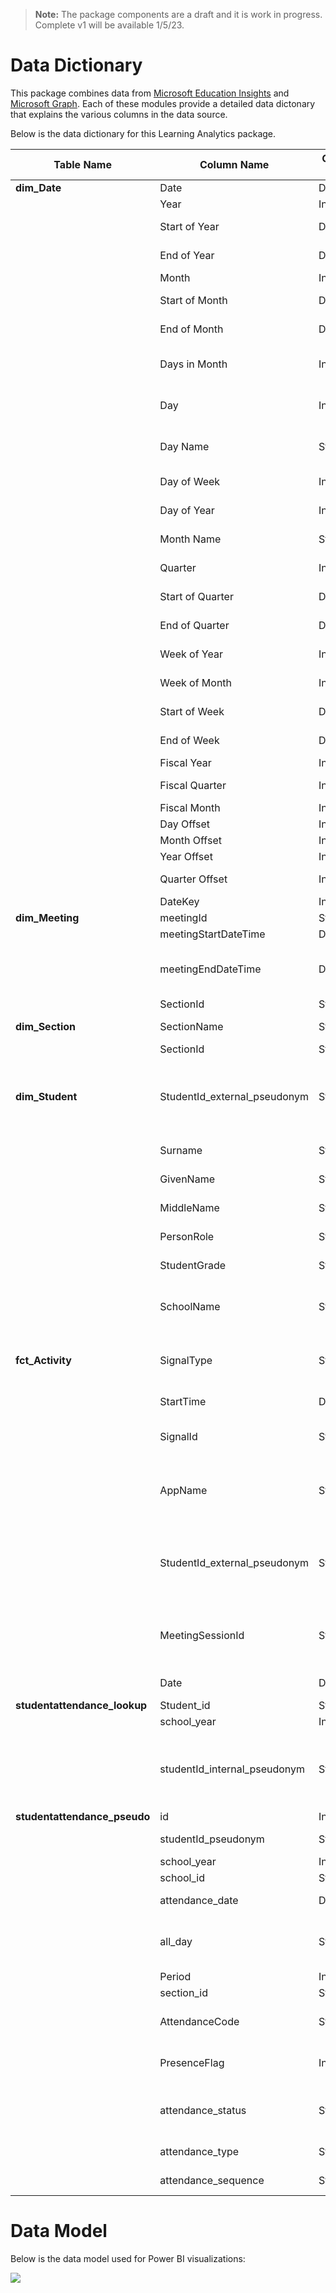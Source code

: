> **Note:** The package components are a  draft and it is work in progress. Complete v1 will be available 1/5/23.

# Data Dictionary
This package combines data from [Microsoft Education Insights](https://github.com/microsoft/OpenEduAnalytics/tree/main/modules/module_catalog/Microsoft_Education_Insights/test_data) and [Microsoft Graph](https://github.com/microsoft/OpenEduAnalytics/tree/main/modules/module_catalog/Microsoft_Graph). Each of these modules provide a detailed data dictonary that explains the various columns in the data source. 

Below is the data dictionary for this Learning Analytics package.

|Table Name   |Column Name        |Column Type  |Column Description  |
|-----------|-------------------|-------------------|-------------|
|**dim_Date** | Date     |Date |Date |
| | Year     |Integer |Year |
| | Start of Year     |Date |Start date of the year |
| | End of Year     |Date |End date of the year |
| | Month     |Integer |Month |
| | Start of Month     |Date |Start date of the month |
| | End of Month     |Date |End date of the month |
| | Days in Month     |Integer |Number of days in the month |
| | Day     |Integer |Day of the month (number) |
| | Day Name     |String |Day of the month (words) |
| | Day of Week     |Integer |Day of the week |
| | Day of Year     |Integer |Day of the year |
| | Month  Name    |String |Month of the year|
| | Quarter     |Integer |Quarter of the year |
| | Start of Quarter     |Date |Start date of the quarter |
| | End of Quarter     |Date |End date of the quarter |
| | Week of Year     |Integer |Week of the year |
| | Week of Month     |Integer |Week of the month |
| | Start of Week     |Date |Start date of the week |
| | End of Week     |Date |End date of the week |
| | Fiscal Year     |Integer |Fiscal year |
| | Fiscal Quarter     |Integer |Fiscal quarter |
| | Fiscal Month     |Integer |Fiscal month |
| | Day Offset     |Integer |Day offset |
| | Month Offset    |Integer |Month offset |
| | Year Offset     |Integer |Year offset |
| | Quarter Offset     |Integer |Quarter offset |
| | DateKey     |Integer |Date key |
|**dim_Meeting** | meetingId     |String |Meeting ID  |
|  | meetingStartDateTime    |DateTime |DateTime |
|  | meetingEndDateTime    |DateTime |Meeting end date and time (from Graph data) |
|  | SectionId    |String |Section ID |
|**dim_Section** | SectionName     | String|Name of the section  |
|  | SectionId     |String |Section ID|
|**dim_Student** |  StudentId_external_pseudonym    |String |Hashed external student ID (from the Insights AAD User table) |
|  | Surname     |String |Surname of student |
|| GivenName     |String |First name of student|
|            | MiddleName   |String    |Middle name of student |   
|            | PersonRole   |String    |Role of person |    
|  | StudentGrade     |String |Grade level of student |
|  | SchoolName    |String |Name of the school the student attends  |
|**fct_Activity** |  SignalType    |String |Type of signal for a student in a section |
|  | StartTime     |DateTime |Signal action time |
|  | SignalId   |String |Unique ID per student signal |
|  | AppName    |String |Application used: Assignments, SharePoint Online, etc |
|  | StudentId_external_pseudonym     |String |Hashed external student ID (from the Insights AAD User table) |
|  | MeetingSessionId     |String |Meeting Session ID, unqiue per section per meeting |
|  | Date    |Date |Date of activity |
|**studentattendance_lookup** | Student_id     | String | Student id |
|  | school_year     |Integer |School year |
|  | studentId_internal_pseudonym    |String |Hashed internal student ID (from the Insights Person table) |
|**studentattendance_pseudo** | id     | Integer | ID |
|  | studentId_pseudonym    |String |Hashed student ID |
|  | school_year     |Integer |School year |
|  | school_id     |String |School ID |
| |  attendance_date    | DateTime| Date of attendance |
| |  all_day    | String | Whether the student attended all day |
| |  Period    | Integer| Period |
| |  section_id    | String| Section ID|
| | AttendanceCode     | String| P for present and A for absent |
| | PresenceFlag     | Integer| 1 for present and 0 for absent |
| |  attendance_status    | String| Whether the student attended class |
| | attendance_type     | String | Type of attendance|
| | attendance_sequence     |String |Sequence of attendance |


# Data Model
Below is the data model used for Power BI visualizations:

![](https://github.com/microsoft/OpenEduAnalytics/blob/main/packages/package_catalog/Learning_Analytics/docs/images/Learning_Analytics_PBI_Data_Model.png)

